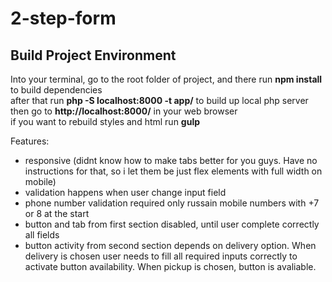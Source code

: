 # 2-step-form

## Build Project Environment
Into your terminal, go to the root folder of project, and there run **npm install** to build dependencies<br/>
after that run **php -S localhost:8000 -t app/** to build up local php server<br/>
then go to **http://localhost:8000/** in your web browser<br/>
if you want to rebuild styles and html run **gulp**<br/>

Features:
- responsive (didnt know how to make tabs better for you guys. Have no instructions for that, so i let them be just flex elements with full width on mobile)
- validation happens when user change input field
- phone number validation required only russain mobile numbers with +7 or 8 at the start
- button and tab from first section disabled, until user complete correctly all fields
- button activity from second section depends on delivery option. When delivery is chosen user needs to fill all required inputs correctly to activate button availability. When pickup is chosen, button is avaliable.
